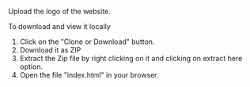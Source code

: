 Upload the logo of the website.

To download and view it locally 
1. Click on the "Clone or Download" button.
2. Download it as ZIP
3. Extract the Zip file by right clicking on it and clicking on extract here option.
4. Open the file "index.html" in your browser.